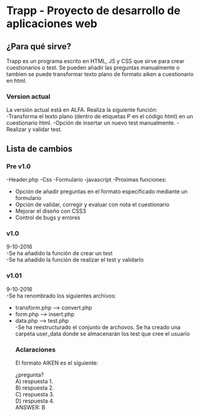 # Trapp - Proyecto de desarrollo de aplicaciones web

  
 <h2>¿Para qué sirve?</h2>
Trapp es un programa escrito en HTML, JS y CSS que sirve para crear cuestionarios o test. Se pueden añadir las preguntas manualmente o tambien se puede transformar texto plano de formato aiken a cuestionario en html.
  
<h3>Version actual</h3>
La versión actual está en ALFA. Realiza la siguiente función:</br>
-Transforma el texto plano (dentro de etiquetas P en el código html) en un cuestionario html.
-Opción de insertar un nuevo test manualmente.
-Realizar y validar test.
 

<h2>Lista de cambios</h2>

<h3>Pre v1.0</h3>
-Header.php
-Css
-Formulario
-javascript
-Proximas funciones:
<ul>
<li>Opción de añadir preguntas en el formato especificado mediante un formulario</li>
<li>Opción de validar, corregir y evaluar con nota el cuestionario</li>
<li>Mejorar el diseño con CSS3</li>
<li>Control de bugs y errores</li>
</ul>

<h3>v1.0</h3> 9-10-2016</br>
-Se ha añadido la función de crear un test</br>
-Se ha añadido la función de realizar el test y validarlo</br>

<h3>v1.01</h3> 9-10-2016</br>
-Se ha renombrado los siguientes archivos:</br>
<ul>
<li>transform.php --> convert.php</li>
<li>form.php --> insert.php</li>
<li>data.php --> test.php</li>
-Se ha reestructurado el conjunto de archovos. Se ha creado una carpeta user_data donde se almacenarán los test que cree el usuario</br>

<h3>Aclaraciones</h3>
El formato AIKEN es el siguiente:

¿pregunta?</br>
A) respuesta 1.</br>
B) respuesta 2.</br>
C) respuesta 3.</br>
D) respuesta 4.</br>
ANSWER: B
 
 

